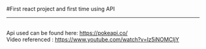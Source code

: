 #First react project and first time using API <hr><br>
Api used can be found here: https://pokeapi.co/<br>
Video referenced : https://www.youtube.com/watch?v=Iz5iNOMCIjY
